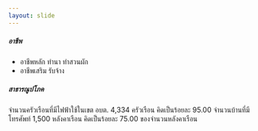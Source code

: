```yaml
---
layout: slide
---
```

##### อาชีพ
* อาชีพหลัก ทำนา ทำสวนผัก
* อาชีพเสริม รับจ้าง

##### สาธารณูปโภค
จำนวนครัวเรือนที่มีไฟฟ้าใช้ในเขต อบต. 4,334 ครัวเรือน คิดเป็นร้อยละ 95.00 จำนวนบ้านที่มีโทรศัพท์ 1,500 หลังคาเรือน คิดเป็นร้อยละ 75.00 ของจำนวนหลังคาเรือน
